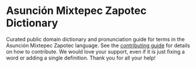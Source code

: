 
# Asunción Mixtepec Zapotec Dictionary

Curated public domain dictionary and pronunciation guide for terms in the Asunción Mixtepec Zapotec language. See the [contributing guide](https://github.com/drumworkteam/term/blob/make/.github/contributing.md) for details on how to contribute. We would love your support, even if it is just fixing a word or adding a single definition. Thank you for all your help!